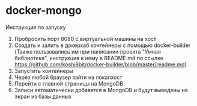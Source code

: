 # docker-mongo
Инструкция по запуску
1) Пробросить порт 8080 с виртуальной машины на хост
2) Создать и залить в докерхаб контейнеры с помощью docker-builder (Также пользовались им при написании проекта "Умная библиотека", инструкция к нему в README.md по ссылке https://github.com/koshi8bit/docker-builder/blob/master/readme.md)
3) Запустить контейнеры
4) Через любой браузер зайти на локалхост
5) Перейти с главной страницы на MongoDB
6) Записи автоматически добавятся в MongoDB и будут выведены на экран из базы данных
